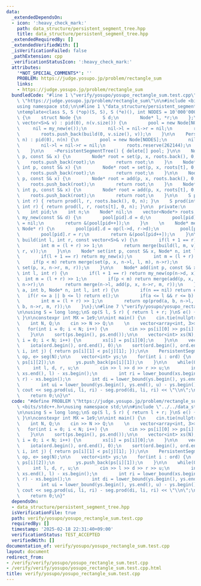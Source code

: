 ```yaml
---
data:
  _extendedDependsOn:
  - icon: ':heavy_check_mark:'
    path: data_structure/persistent_segment_tree.hpp
    title: data_structure/persistent_segment_tree.hpp
  _extendedRequiredBy: []
  _extendedVerifiedWith: []
  _isVerificationFailed: false
  _pathExtension: cpp
  _verificationStatusIcon: ':heavy_check_mark:'
  attributes:
    '*NOT_SPECIAL_COMMENTS*': ''
    PROBLEM: https://judge.yosupo.jp/problem/rectangle_sum
    links:
    - https://judge.yosupo.jp/problem/rectangle_sum
  bundledCode: "#line 1 \"verify/yosupo/yosupo_rectangle_sum.test.cpp\"\n#define PROBLEM\
    \ \"https://judge.yosupo.jp/problem/rectangle_sum\"\n\n#include <bits/stdc++.h>\n\
    using namespace std;\n\n#line 1 \"data_structure/persistent_segment_tree.hpp\"\
    \ntemplate<class S, S (*op)(S, S), S (*e)(), int NODES = 10'000'000>\nstruct PersistentSegmentTree\
    \ {\n    struct Node {\n        S d;\n        Node* l, *r;\n    };\n\n    PersistentSegmentTree(const\
    \ vector<S>& v) : pid(0), n(v.size()) {\n        pool = new Node[NODES];\n   \
    \     nil = my_new(e());\n        nil->l = nil->r = nil;\n        roots.reserve(262144);\n\
    \        roots.push_back(build(0, v.size(), v));\n    }\n\n    PersistentSegmentTree(int\
    \ n) : pid(0), n(n) {\n        pool = new Node[NODES];\n        nil = my_new(e());\n\
    \        nil->l = nil->r = nil;\n        roots.reserve(262144);\n        roots.push_back(nil);\n\
    \    }\n\n    ~PersistentSegmentTree() { delete[] pool; }\n\n    Node* set(int\
    \ p, const S& x) {\n        Node* root = set(p, x, roots.back(), 0, n);\n    \
    \    roots.push_back(root);\n        return root;\n    }\n    Node* set(int t,\
    \ int p, const S& x) {\n        Node* root = set(p, x, roots[t], 0, n);\n    \
    \    roots.push_back(root);\n        return root;\n    }\n\n    Node* add(int\
    \ p, const S& x) {\n        Node* root = add(p, x, roots.back(), 0, n);\n    \
    \    roots.push_back(root);\n        return root;\n    }\n    Node* add(int t,\
    \ int p, const S& x) {\n        Node* root = add(p, x, roots[t], 0, n);\n    \
    \    roots.push_back(root);\n        return root;\n    }\n\n    S prod(int l,\
    \ int r) { return prod(l, r, roots.back(), 0, n); }\n    S prod(int t, int l,\
    \ int r) { return prod(l, r, roots[t], 0, n); }\n\n  private:\n    Node* pool;\n\
    \    int pid;\n    int n;\n    Node* nil;\n    vector<Node*> roots;\n\n    Node*\
    \ my_new(const S& d) {\n        pool[pid].d = d;\n        pool[pid].l = pool[pid].r\
    \ = nil;\n        return &(pool[pid++]);\n    }\n    \n    Node* merge(Node* l,\
    \ Node* r) {\n        pool[pid].d = op(l->d, r->d);\n        pool[pid].l = l;\n\
    \        pool[pid].r = r;\n        return &(pool[pid++]);\n    }\n\n    Node*\
    \ build(int l, int r, const vector<S>& v) {\n        if(l + 1 == r) return my_new(v[l]);\n\
    \        int m = (l + r) >> 1;\n        return merge(build(l, m, v), build(m,\
    \ r, v));\n    }\n\n    Node* set(int p, const S& x, Node* n, int l, int r) {\n\
    \        if(l + 1 == r) return my_new(x);\n        int m = (l + r) >> 1;\n   \
    \     if(p < m) return merge(set(p, x, n->l, l, m), n->r);\n        return merge(n->l,\
    \ set(p, x, n->r, m, r));\n    }\n\n    Node* add(int p, const S& x, Node* n,\
    \ int l, int r) {\n        if(l + 1 == r) return my_new(op(n->d, x));\n      \
    \  int m = (l + r) >> 1;\n        if(p < m) return merge(add(p, x, n->l, l, m),\
    \ n->r);\n        return merge(n->l, add(p, x, n->r, m, r));\n    }\n\n    S prod(int\
    \ a, int b, Node* n, int l, int r) {\n        if(n == nil) return e();\n     \
    \   if(r <= a || b <= l) return e();\n        if(a <= l && r <= b) return n->d;\n\
    \        int m = (l + r) >> 1;\n        return op(prod(a, b, n->l, l, m), prod(a,\
    \ b, n->r, m, r));\n    }\n};\n#line 7 \"verify/yosupo/yosupo_rectangle_sum.test.cpp\"\
    \n\nusing S = long long;\nS op(S l, S r) { return l + r; }\nS e() { return 0;\
    \ }\n\nconstexpr int MX = 1e9;\n\nint main() {\n    cin.tie(nullptr);\n    ios::sync_with_stdio(false);\n\
    \    int N, Q;\n    cin >> N >> Q;\n    \n    vector<array<int, 3>> ps(N);\n \
    \   for(int i = 0; i < N; i++) {\n        cin >> ps[i][0] >> ps[i][1] >> ps[i][2];\n\
    \    }\n\n    sort(ps.begin(), ps.end());\n\n    vector<int> xs(N);\n    for(int\
    \ i = 0; i < N; i++) {\n        xs[i] = ps[i][0];\n    }\n\n    vector<int> ord(N);\n\
    \    iota(ord.begin(), ord.end(), 0);\n    sort(ord.begin(), ord.end(), [&](int\
    \ i, int j) { return ps[i][1] < ps[j][1]; });\n\n    PersistentSegmentTree<S,\
    \ op, e> seg(N);\n\n    vector<int> ys;\n    for(int i : ord) {\n        seg.add(i,\
    \ ps[i][2]);\n        ys.push_back(ps[i][1]);\n    }\n\n    while(Q--) {\n   \
    \     int l, d, r, u;\n        cin >> l >> d >> r >> u;\n        int li = lower_bound(xs.begin(),\
    \ xs.end(), l) - xs.begin();\n        int ri = lower_bound(xs.begin(), xs.end(),\
    \ r) - xs.begin();\n        int di = lower_bound(ys.begin(), ys.end(), d) - ys.begin();\n\
    \        int ui = lower_bound(ys.begin(), ys.end(), u) - ys.begin();\n       \
    \ cout << seg.prod(ui, li, ri) - seg.prod(di, li, ri) << \"\\n\";\n    }\n\n\n\
    \    return 0;\n}\n"
  code: "#define PROBLEM \"https://judge.yosupo.jp/problem/rectangle_sum\"\n\n#include\
    \ <bits/stdc++.h>\nusing namespace std;\n\n#include \"../../data_structure/persistent_segment_tree.hpp\"\
    \n\nusing S = long long;\nS op(S l, S r) { return l + r; }\nS e() { return 0;\
    \ }\n\nconstexpr int MX = 1e9;\n\nint main() {\n    cin.tie(nullptr);\n    ios::sync_with_stdio(false);\n\
    \    int N, Q;\n    cin >> N >> Q;\n    \n    vector<array<int, 3>> ps(N);\n \
    \   for(int i = 0; i < N; i++) {\n        cin >> ps[i][0] >> ps[i][1] >> ps[i][2];\n\
    \    }\n\n    sort(ps.begin(), ps.end());\n\n    vector<int> xs(N);\n    for(int\
    \ i = 0; i < N; i++) {\n        xs[i] = ps[i][0];\n    }\n\n    vector<int> ord(N);\n\
    \    iota(ord.begin(), ord.end(), 0);\n    sort(ord.begin(), ord.end(), [&](int\
    \ i, int j) { return ps[i][1] < ps[j][1]; });\n\n    PersistentSegmentTree<S,\
    \ op, e> seg(N);\n\n    vector<int> ys;\n    for(int i : ord) {\n        seg.add(i,\
    \ ps[i][2]);\n        ys.push_back(ps[i][1]);\n    }\n\n    while(Q--) {\n   \
    \     int l, d, r, u;\n        cin >> l >> d >> r >> u;\n        int li = lower_bound(xs.begin(),\
    \ xs.end(), l) - xs.begin();\n        int ri = lower_bound(xs.begin(), xs.end(),\
    \ r) - xs.begin();\n        int di = lower_bound(ys.begin(), ys.end(), d) - ys.begin();\n\
    \        int ui = lower_bound(ys.begin(), ys.end(), u) - ys.begin();\n       \
    \ cout << seg.prod(ui, li, ri) - seg.prod(di, li, ri) << \"\\n\";\n    }\n\n\n\
    \    return 0;\n}"
  dependsOn:
  - data_structure/persistent_segment_tree.hpp
  isVerificationFile: true
  path: verify/yosupo/yosupo_rectangle_sum.test.cpp
  requiredBy: []
  timestamp: '2025-02-18 22:31:40+09:00'
  verificationStatus: TEST_ACCEPTED
  verifiedWith: []
documentation_of: verify/yosupo/yosupo_rectangle_sum.test.cpp
layout: document
redirect_from:
- /verify/verify/yosupo/yosupo_rectangle_sum.test.cpp
- /verify/verify/yosupo/yosupo_rectangle_sum.test.cpp.html
title: verify/yosupo/yosupo_rectangle_sum.test.cpp
---
```

